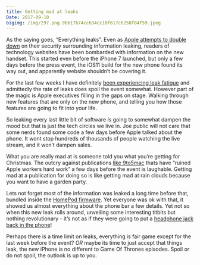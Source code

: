 ```yaml
---
title: Getting mad at leaks
Date: 2017-09-10
bigimg: /img/297.png.9b617b74cc634cc18f617c6250f84f59.jpeg
---
```

As the saying goes, “Everything leaks”. Even as [Apple attempts to double down][1] on their security surrounding information leaking, readers of technology websites have been bombarded with information on the new handset. This started even before the iPhone 7 launched, but only a few days before the press event, the iOS11 build for the new phone found its way out, and apparently website shouldn’t be covering it. 

For the last few weeks I have definitely [been experiencing leak fatigue][2] and admittedly the rate of leaks does spoil the event somewhat. However part of the magic is Apple executives filling in the gaps on stage. Walking through new features that are only on the new phone, and telling you how those features are going to fit into your life. 

So leaking every last little bit of software *is* going to somewhat dampen the mood but that is just the tech circles we live in.  Joe public will not care that some nerds found some code a few days before Apple talked about the phone. It wont stop hundreds of thousands of people watching the live stream, and it won’t dampen sales. 

What you are really mad at is someone told you what you’re getting for Christmas. The outcry against publications [like 9to5mac][3] thats have “ruined Apple workers hard work” a few days before the event is laughable. Getting mad at a publication for doing so is like getting mad at rain clouds because you want to have a garden party.  

Lets not forget most of the information was leaked a long time before that, bundled inside the [HomePod firmware][4]. Yet everyone was ok with that, it showed us almost everything about the phone bar a few details. Yet not so when this new leak rolls around, unveiling  some interesting titbits but nothing revolutionary - it’s not as if they were going to put a [headphone jack back in the phone][5]!

Perhaps there is a time limit on leaks, everything is fair game except for the last week before the event? *OR* maybe its time to just accept that things leak, the new iPhone is no different to Game Of Thrones episodes. Spoil or do not spoil, the outlook is up to you. 

[1]:	https://www.google.co.uk/url?sa=t&rct=j&q=&esrc=s&source=web&cd=2&cad=rja&uact=8&ved=0ahUKEwievNWTpprWAhWFKMAKHZEYA5sQFggvMAE&url=https://www.theverge.com/2012/5/29/3051521/tim-cook-apple-will-double-down-on-secrecy-on-products&usg=AFQjCNF68aw2iuTrGn8uqoeQMSUQEo2MWA "Tim Cook: Apple will 'double down on secrecy on products' - The Verge"
[2]:	https://www.byodpodcast.com/episodes/episode-19-youve-triggered-cortana/9/9/2017 "Episode 19: You’ve triggered Cortana!"
[3]:	https://9to5mac.com/2017/09/08/ios-11-gm-d22-iphone-8-details/
[4]:	https://www.google.co.uk/url?sa=t&rct=j&q=&esrc=s&source=web&cd=1&cad=rja&uact=8&ved=0ahUKEwjqxrreqJrWAhUlIcAKHRkGDS0QFggoMAA&url=http://9to5mac.com/2017/08/10/homepod-firmware-provides-detailed-look-at-iphone-8-screen-layout-resizable-home-button-more/&usg=AFQjCNGBZir9huo8GA5NTItlZwZrEXzQtw "HomePod firmware provides detailed look at iPhone 8 screen layout ..."
[5]:	http://www.gr36.com/iphone-7-headphone-jack/ "Putting back the iPhone 7 headphone jack"